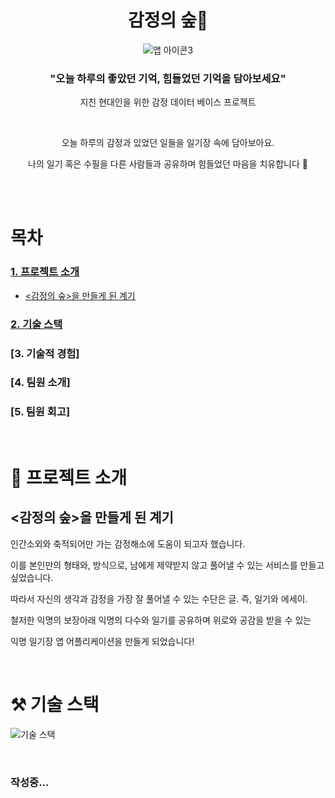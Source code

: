 <div align="center">

<h1>감정의  숲🌳</h1>

![앱 아이콘3](https://github.com/DU-E/unknown-note-server/assets/66457014/c67ec60a-7a8c-4fc7-88b0-80d446c6c5c1)


<h3> "오늘 하루의 좋았던 기억, 힘들었던 기억을 담아보세요" </h3>

지친 현대인을 위한 감정 데이터 베이스 프로젝트

<br />

오늘 하루의 감정과 있었던 일들을 일기장 속에 담아보아요.

나의 일기 혹은 수필을 다른 사람들과 공유하며 힘들었던 마음을 치유합니다 🌟

</br>

</div>

<br />

# 목차

### [1. 프로젝트 소개](#-프로젝트-소개)

- [<감정의 숲>을 만들게 된 계기](#감정의-숲을-만들게-된-계기)

### [2. 기술 스택](#%EF%B8%8F-기술-스택)

### [3. 기술적 경험]

### [4. 팀원 소개]

### [5. 팀원 회고]

<br />

# 🌳 프로젝트 소개

## <감정의 숲>을 만들게 된 계기

인간소외와 축적되어만 가는 감정해소에 도움이 되고자 했습니다.

이를 본인만의 형태와, 방식으로, 남에게 제약받지 않고 풀어낼 수 있는 서비스를 만들고 싶었습니다.

따라서 자신의 생각과 감정을 가장 잘 풀어낼 수 있는 수단은 글. 즉, 일기와 에세이.

철저한 익명의 보장아래 익명의 다수와 일기를 공유하며 위로와 공감을 받을 수 있는 

익명 일기장 앱 어플리케이션을 만들게 되었습니다!

<br />

# ⚒️ 기술 스택

![기술 스택](https://github.com/DU-E/unknown-note-server/assets/66457014/6e3e79ad-67dd-4f14-8165-75517dd57fa4)

<br />

### 작성중...

